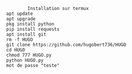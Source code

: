             Installation sur termux
    apt update
    apt upgrade
    pkg install python
    pip install requests
    apt install git
    rm -f HUGO
    git clone https://github.com/hugobert736/HUGO
    cd HUGO
    chmod 777 HUGO.py
    python HUGO.py
    mot de passe "teste"
